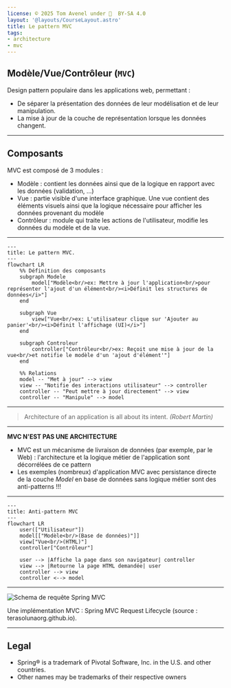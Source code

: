```yaml
---
license: © 2025 Tom Avenel under 󰵫  BY-SA 4.0
layout: '@layouts/CourseLayout.astro'
title: Le pattern MVC
tags:
- architecture
- mvc
---
```


## Modèle/Vue/Contrôleur (`MVC`)

Design pattern populaire dans les applications web, permettant :

- De séparer la présentation des données de leur modélisation et de leur manipulation.
- La mise à jour de la couche de représentation lorsque les données changent.

---

## Composants 

MVC est composé de 3 modules :

- Modèle : contient les données ainsi que de la logique en rapport avec les données (validation, ...)
- Vue : partie visible d'une interface graphique. Une vue contient des éléments visuels ainsi que la logique nécessaire pour afficher les données provenant du modèle
- Contrôleur : module qui traite les actions de l'utilisateur, modifie les données du modèle et de la vue.

---

```mermaid
---
title: Le pattern MVC.
---
flowchart LR
    %% Définition des composants
    subgraph Modele
        model["Modèle<br/>ex: Mettre à jour l'application<br/>pour représenter l'ajout d'un élément<br/><i>Définit les structures de données</i>"]
    end

    subgraph Vue
        view["Vue<br/>ex: L'utilisateur clique sur 'Ajouter au panier'<br/><i>Définit l'affichage (UI)</i>"]
    end

    subgraph Controleur
        controller["Contrôleur<br/>ex: Reçoit une mise à jour de la vue<br/>et notifie le modèle d'un 'ajout d'élément'"]
    end

    %% Relations
    model -- "Met à jour" --> view
    view -- "Notifie des interactions utilisateur" --> controller
    controller -- "Peut mettre à jour directement" --> view
    controller -- "Manipule" --> model
```

---

> Architecture of an application is all about its intent. _(Robert Martin)_

---

**MVC N'EST PAS UNE ARCHITECTURE**

- MVC est un mécanisme de livraison de données (par exemple, par le Web) : l'architecture et la logique métier de l'application sont décorrélées de ce pattern
- Les exemples (nombreux) d'application MVC avec persistance directe de la couche _Model_ en base de données sans logique métier sont des anti-patterns !!!

---

```mermaid
---
title: Anti-pattern MVC
---
flowchart LR
    user(["Utilisateur"])
    model[["Modèle<br/>(Base de données)"]]
    view["Vue<br/>(HTML)"]
    controller["Contrôleur"]

    user --> |Affiche la page dans son navigateur| controller
    view --> |Retourne la page HTML demandée| user
    controller --> view
    controller <--> model
```

---

![Schema de requête Spring MVC](https://terasolunaorg.github.io/guideline/5.3.0.RELEASE/en/_images/RequestLifecycle.png)

<div class="caption">Une implémentation MVC : Spring MVC Request Lifecycle (source : terasolunaorg.github.io).</div>

---

## Legal

- Spring® is a trademark of Pivotal Software, Inc. in the U.S. and other countries.
- Other names may be trademarks of their respective owners

